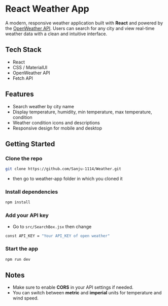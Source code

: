 #  React Weather App

A modern, responsive weather application built with **React** and powered by the [OpenWeather API](https://openweathermap.org/api). Users can search for any city and view real-time weather data with a clean and intuitive interface.

##  Tech Stack
-  React
-  CSS / MaterialUI
-  OpenWeather API
-  Fetch API

##  Features
-  Search weather by city name
-  Display temperature, humidity, min temperature, max temperature, condition
-  Weather condition icons and descriptions
-  Responsive design for mobile and desktop

##  Getting Started

### Clone the repo
```bash
git clone https://github.com/Sanju-1114/Weather.git
```
- then go to weather-app folder in which you cloned it

### Install dependencies
```bash
npm install
```

### Add your API key
- Go to ```src/SearchBox.jsx``` then change
```bash
const API_KEY = "Your API_KEY of open weather"
```

### Start the app
```bash
npm run dev
```

##  Notes

- Make sure to enable **CORS** in your API settings if needed.
- You can switch between **metric** and **imperial** units for temperature and wind speed.
